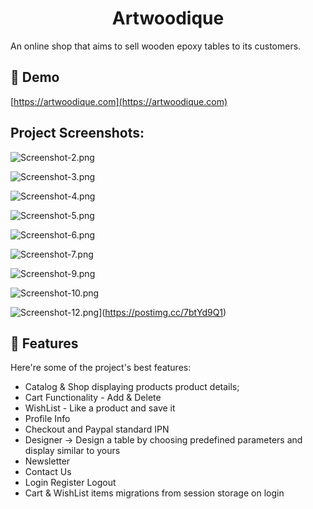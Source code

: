 <h1 align="center" id="title">Artwoodique</h1>

<p id="description">An online shop that aims to sell wooden epoxy tables to its customers.</p>

<h2>🚀 Demo</h2>

[https://artwoodique.com](https://artwoodique.com)

<h2>Project Screenshots:</h2>

![Screenshot-2.png](https://i.postimg.cc/PJqhmZ2B/Screenshot-2.png)

![Screenshot-3.png](https://i.postimg.cc/bwqJJDhf/Screenshot-3.png)

![Screenshot-4.png](https://i.postimg.cc/Vvysc5RT/Screenshot-4.png)

![Screenshot-5.png](https://i.postimg.cc/cH3ZT0Sc/Screenshot-5.png)

![Screenshot-6.png](https://i.postimg.cc/yYLqmkRH/Screenshot-6.png)

![Screenshot-7.png](https://i.postimg.cc/XqnhFb7q/Screenshot-7.png)

![Screenshot-9.png](https://i.postimg.cc/mkhYKXmV/Screenshot-9.png)

![Screenshot-10.png](https://i.postimg.cc/CKPHJpNd/Screenshot-10.png)


![Screenshot-12.png](https://i.postimg.cc/NfB9yP6n/Screenshot-12.png)](https://postimg.cc/7btYd9Q1)

  
  
<h2>🧐 Features</h2>

Here're some of the project's best features:

*   Catalog & Shop displaying products product details;
*   Cart Functionality - Add & Delete
*   WishList - Like a product and save it
*   Profile Info
*   Checkout and Paypal standard IPN
*   Designer -> Design a table by choosing predefined parameters and display similar to yours
*   Newsletter
*   Contact Us
*   Login Register Logout
*   Cart & WishList items migrations from session storage on login
